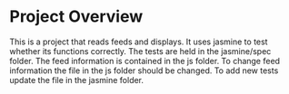 # Project Overview

This is a project that reads feeds and displays. It uses jasmine to test whether its functions correctly. The tests are held in the jasmine/spec folder. The feed information is contained in the js folder. To change feed information the file in the js folder should be changed. To add new tests update the file in the jasmine folder.
